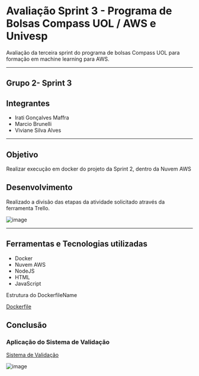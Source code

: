 # Avaliação Sprint 3 - Programa de Bolsas Compass UOL / AWS e Univesp

Avaliação da terceira sprint do programa de bolsas Compass UOL para formação em machine learning para AWS.

***
## Grupo  2- Sprint 3

## Integrantes

- Irati Gonçalves Maffra
- Marcio Brunelli
- Viviane Silva Alves

***

##  Objetivo

Realizar execução em docker do projeto da Sprint 2, dentro da Nuvem AWS

##  Desenvolvimento


Realizado a divisão das etapas da atividade solicitado através da ferramenta Trello.

![image](https://user-images.githubusercontent.com/117780664/226312264-4c6371e7-dd99-407e-8e68-9962a01334ed.png)

***
##  Ferramentas e Tecnologias utilizadas

- Docker
- Nuvem AWS
- NodeJS
- HTML
- JavaScript

Estrutura do DockerfileName

[Dockerfile](https://https://github.com/Compass-pb-aws-2023-Univesp/sprint-3-pb-aws-univesp/blob/grupo-2/Dockerfile)


## Conclusão

###   Aplicação do Sistema de Validação 

[Sistema de Validação](http://3.94.120.75:9000)

![image](https://user-images.githubusercontent.com/117780664/228310471-3024c878-6790-4bd6-babe-eb89cfd10b04.png)



